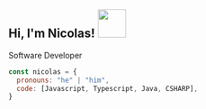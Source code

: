 <h2> Hi, I'm Nicolas! <img src="https://media.giphy.com/media/mGcNjsfWAjY5AEZNw6/giphy.gif" width="50"></h2>

<p>Software Developer</p>

```javascript
const nicolas = {
  pronouns: "he" | "him",
  code: [Javascript, Typescript, Java, CSHARP],
}
```
